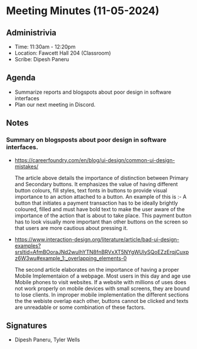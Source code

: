 # Meeting Minutes (11-05-2024)

## Administrivia
* Time: 11:30am - 12:20pm
* Location: Fawcett Hall 204 (Classroom)
* Scribe: Dipesh Paneru

## Agenda
* Summarize reports and blogspots about poor design in software interfaces
* Plan our next meeting in Discord.

## Notes

### Summary on blogsposts about poor design in software interfaces.

 - https://careerfoundry.com/en/blog/ui-design/common-ui-design-mistakes/

   The article above details the importance of distinction between Primary and Secondary buttons. It emphasizes the value of having different button colours, fill styles, text fonts in buttons to provide visual importance to an action attached to a button. An example of this is :- A button that initiates a payment transaction has to be ideally brightly coloured, filled and must have bold text to make the user aware of the importance of the action that is about to take place. This payment button has to look visually more important than other buttons on the screen so that users are more cautious about pressing it.
   
 - https://www.interaction-design.org/literature/article/bad-ui-design-examples?srsltid=AfmBOoraJNd2wuIhYTN8fnBRVxXT5NYgWUlySQoEZzErqjCuxpz6W3wu#example_1:_overlapping_elements-0

    The second article elaborates on the importance of having a proper Mobile Implementaion of a webpage. Most users in this day and age use Mobile phones to visit websites. If a website with millions of uses does not work properly on mobile devices with small screens, they are bound to lose clients. In improper mobile implementation the different sections the the webiste overlap each other, buttons cannot be clicked and texts are unreadable or some combination of these factors.

   
## Signatures
* Dipesh Paneru, Tyler Wells
